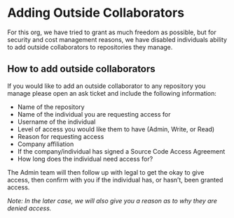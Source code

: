 # Adding Outside Collaborators


For this org, we have tried to grant as much freedom as possible, but for security and cost management reasons, we have disabled individuals ability to add outside collaborators to repositories they manage.  

## How to add outside collaborators
If you would like to add an outside collaborator to any repository you manage please open an ask ticket and include the following information: 

- Name of the repository
- Name of the individual you are requesting access for
- Username of the individual
- Level of access you would like them to have (Admin, Write, or Read)
- Reason for requesting access
- Company affiliation
- If the company/individual has signed a Source Code Access Agreement
- How long does the individual need access for?  

The Admin team will then follow up with legal to get the okay to give access, then confirm with you if the individual has, or hasn’t, been granted access.  

_Note: In the later case, we will also give you a reason as to why they are denied access._
